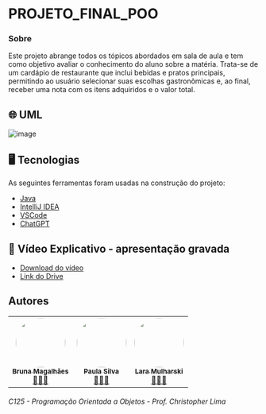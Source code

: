# PROJETO_FINAL_POO

### Sobre
Este projeto abrange todos os tópicos abordados em sala de aula e tem como objetivo avaliar o conhecimento do aluno sobre a matéria. Trata-se de um cardápio de restaurante que inclui bebidas e pratos principais, permitindo ao usuário selecionar suas escolhas gastronômicas e, ao final, receber uma nota com os itens adquiridos e o valor total.

## 🌐 UML

![image](https://github.com/BrunaDev/PROJETO_FINAL_POO/assets/72671246/a4ee697f-2521-4bfe-9b1d-c149368b73e4)


## 🖥️ Tecnologias

As seguintes ferramentas foram usadas na construção do projeto:

- [Java](https://www.java.com/pt-BR/)
- [IntelliJ IDEA](https://www.jetbrains.com/idea/)
- [VSCode](https://code.visualstudio.com)
- [ChatGPT](https://openai.com/blog/chatgpt)

## 🎥 Vídeo Explicativo - apresentação gravada
- [Download do vídeo](https://github.com/BrunaDev/PROJETO_FINAL_POO/blob/main/Projeto_POO_vídeo.mkv)
- [Link do Drive](https://drive.google.com/file/d/1mQ14vaFa6s2np3eO1E__MP0-xGnXXLRW/view?usp=sharing)
  

## Autores
<table>
  <tr>
    <td align="center"><a href="https://github.com/BrunaDev"><img style="border-radius: 50%;" src="https://avatars.githubusercontent.com/u/72671246?v=4" width="100px;" alt=""/><br /><sub><b>Bruna Magalhães</b></sub></a><br /><a href="https://github.com/BrunaDev" title="PROJETO DE POO">👩🏻‍💻</a></td>
    <td align="center"><a href="https://github.com/paulaapsilva"><img style="border-radius: 50%;" src="https://avatars.githubusercontent.com/u/134807798?v=4" width="100px;" alt=""/><br /><sub><b>Paula Silva</b></sub></a><br /><a href="https://github.com/BrunaDev" title="PROJETO DE POO">👩🏻‍💻</a></td>
    <td align="center"><a href="https://github.com/BrunaDev"><img style="border-radius: 50%;" src="https://avatars.githubusercontent.com/u/126370312?v=4" width="100px;" alt=""/><br /><sub><b>Lara Mulharski</b></sub></a><br /><a href="https://github.com/zGava" title="PROJETO DE POO">👩🏻‍💻</a></td>
</table>

###### C125 - Programação Orientada a Objetos  -  Prof. Christopher Lima
